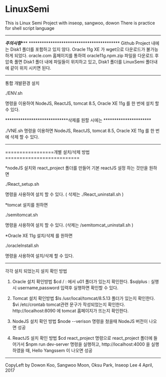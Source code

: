 # LinuxSemi
 This is Linux Semi Project with inseop, sangwoo, dowon 
 There is practice for shell script language

***************************************************************
***주의사항******    ******************************************
Github Project 내에는 Disk1 폴더를 포함하고 있지 않다. 
Oracle 11g XE 가 wget으로 다운로드가 불가능하게 되었다. oracle.com 홈페이지를 통하여 
oracle11g.npm.zip 파일을 다운로드 후 압축 풀면 Disk1 폴더 내에 파일들이 위치하고 있고, Disk1 폴더를 LinuxSemi 폴더내에 같이 위치 시키면 된다.
***************************************************************


통합 개발환경 설치 

./ENV.sh

명령을 이용하여 NodeJS, ReactJS, tomcat 8.5, Oracle XE 11g 를 한 번에 설치 할 수 있다.


*****************************삭제를 원할 시에는 **********************

./VNE.sh
명령을 이용하면 NodeJS, ReactJS, tomcat 8.5, Oracle XE 11g 를 한 번에 삭제 할 수 있다.

*************************************************************



=================개별 설치/삭제  방법==========================
  

*nodeJS 설치와 react_project 폴더를 만들어 기본 reactJS 설정 하는 것만을 원하면

./React_setup.sh

명령을 사용하여 설치 할 수 있다. ( 삭제는 ./React_uninstall.sh )


*tomcat 설치를 원하면 

./semitomcat.sh

명령을 사용하여 설치 할 수 있다. (삭제는 /semitomcat_uninstall.sh )


*Oracle XE 11g 설치/삭제 를 원하면

./oracleInstall.sh

명령을 사용하여 설치/삭제 할 수 있다.
***************************************************
각각 설치 되었는지 설치 확인 방법

1. Oracle 설치 확인방법 
 	$cd / : 에서 u01 폴더가 있는지 확인한다.
	$sqlplus : 실행시 username,password 입력후 실행하면 확인할 수 있다.

2. Tomcat 설치 확인방법
	$ls /usr/local/tomcat/8.5.13 폴더가 있는지 확인한다.
	$vi /etc/crontab  tomcat관련 문구가 작성되었는지 확인한다.
	http://localhost:8090 에 tomcat 홈페이지가 뜨는지 확인한다.

3. NodeJS 설치 확인 방법
	$node --verison 명령을 쳤을때 NodeJS 버전이 나오면 성공

4. ReactJS 설치 확인 방법
	$cd react_project 명령으로 react_project 폴더에 들어가서
	$npm run dev-server 명령을 실행하고, 
	http://localhost:4000 을 실행하였을 때, Hello Yangssem 이 나오면 성공
	

***********************************************************************
CopyLeft by Dowon Koo, Sangwoo Moon, Oksu Park, Inseop Lee  4 April, 2017
